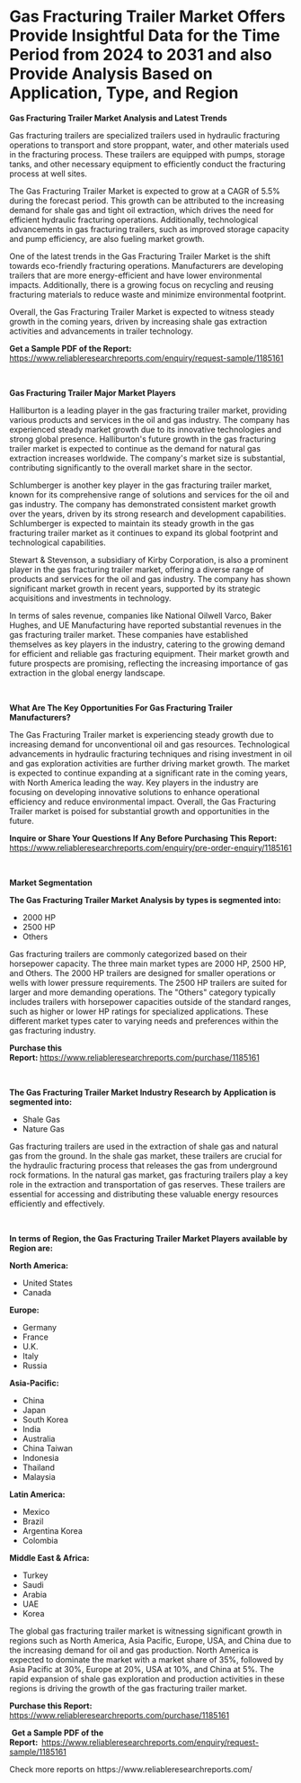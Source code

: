 <p><h1>Gas Fracturing Trailer Market Offers Provide Insightful Data for the Time Period from 2024 to 2031 and also Provide Analysis Based on Application, Type, and Region</h1></p><p><strong>Gas Fracturing Trailer Market Analysis and Latest Trends</strong></p>
<p><p>Gas fracturing trailers are specialized trailers used in hydraulic fracturing operations to transport and store proppant, water, and other materials used in the fracturing process. These trailers are equipped with pumps, storage tanks, and other necessary equipment to efficiently conduct the fracturing process at well sites.</p><p>The Gas Fracturing Trailer Market is expected to grow at a CAGR of 5.5% during the forecast period. This growth can be attributed to the increasing demand for shale gas and tight oil extraction, which drives the need for efficient hydraulic fracturing operations. Additionally, technological advancements in gas fracturing trailers, such as improved storage capacity and pump efficiency, are also fueling market growth.</p><p>One of the latest trends in the Gas Fracturing Trailer Market is the shift towards eco-friendly fracturing operations. Manufacturers are developing trailers that are more energy-efficient and have lower environmental impacts. Additionally, there is a growing focus on recycling and reusing fracturing materials to reduce waste and minimize environmental footprint.</p><p>Overall, the Gas Fracturing Trailer Market is expected to witness steady growth in the coming years, driven by increasing shale gas extraction activities and advancements in trailer technology.</p></p>
<p><strong>Get a Sample PDF of the Report:&nbsp;</strong> <a href="https://www.reliableresearchreports.com/enquiry/request-sample/1185161">https://www.reliableresearchreports.com/enquiry/request-sample/1185161</a></p>
<p>&nbsp;</p>
<p><strong>Gas Fracturing Trailer Major Market Players</strong></p>
<p><p>Halliburton is a leading player in the gas fracturing trailer market, providing various products and services in the oil and gas industry. The company has experienced steady market growth due to its innovative technologies and strong global presence. Halliburton's future growth in the gas fracturing trailer market is expected to continue as the demand for natural gas extraction increases worldwide. The company's market size is substantial, contributing significantly to the overall market share in the sector.</p><p>Schlumberger is another key player in the gas fracturing trailer market, known for its comprehensive range of solutions and services for the oil and gas industry. The company has demonstrated consistent market growth over the years, driven by its strong research and development capabilities. Schlumberger is expected to maintain its steady growth in the gas fracturing trailer market as it continues to expand its global footprint and technological capabilities.</p><p>Stewart & Stevenson, a subsidiary of Kirby Corporation, is also a prominent player in the gas fracturing trailer market, offering a diverse range of products and services for the oil and gas industry. The company has shown significant market growth in recent years, supported by its strategic acquisitions and investments in technology.</p><p>In terms of sales revenue, companies like National Oilwell Varco, Baker Hughes, and UE Manufacturing have reported substantial revenues in the gas fracturing trailer market. These companies have established themselves as key players in the industry, catering to the growing demand for efficient and reliable gas fracturing equipment. Their market growth and future prospects are promising, reflecting the increasing importance of gas extraction in the global energy landscape.</p></p>
<p>&nbsp;</p>
<p><strong>What Are The Key Opportunities For Gas Fracturing Trailer Manufacturers?</strong></p>
<p><p>The Gas Fracturing Trailer market is experiencing steady growth due to increasing demand for unconventional oil and gas resources. Technological advancements in hydraulic fracturing techniques and rising investment in oil and gas exploration activities are further driving market growth. The market is expected to continue expanding at a significant rate in the coming years, with North America leading the way. Key players in the industry are focusing on developing innovative solutions to enhance operational efficiency and reduce environmental impact. Overall, the Gas Fracturing Trailer market is poised for substantial growth and opportunities in the future.</p></p>
<p><strong>Inquire or Share Your Questions If Any Before Purchasing This Report:</strong> <a href="https://www.reliableresearchreports.com/enquiry/pre-order-enquiry/1185161">https://www.reliableresearchreports.com/enquiry/pre-order-enquiry/1185161</a></p>
<p>&nbsp;</p>
<p><strong>Market Segmentation</strong></p>
<p><strong>The Gas Fracturing Trailer Market Analysis by types is segmented into:</strong></p>
<p><ul><li>2000 HP</li><li>2500 HP</li><li>Others</li></ul></p>
<p><p>Gas fracturing trailers are commonly categorized based on their horsepower capacity. The three main market types are 2000 HP, 2500 HP, and Others. The 2000 HP trailers are designed for smaller operations or wells with lower pressure requirements. The 2500 HP trailers are suited for larger and more demanding operations. The "Others" category typically includes trailers with horsepower capacities outside of the standard ranges, such as higher or lower HP ratings for specialized applications. These different market types cater to varying needs and preferences within the gas fracturing industry.</p></p>
<p><strong>Purchase this Report:&nbsp;</strong><a href="https://www.reliableresearchreports.com/purchase/1185161">https://www.reliableresearchreports.com/purchase/1185161</a></p>
<p>&nbsp;</p>
<p><strong>The Gas Fracturing Trailer Market Industry Research by Application is segmented into:</strong></p>
<p><ul><li>Shale Gas</li><li>Nature Gas</li></ul></p>
<p><p>Gas fracturing trailers are used in the extraction of shale gas and natural gas from the ground. In the shale gas market, these trailers are crucial for the hydraulic fracturing process that releases the gas from underground rock formations. In the natural gas market, gas fracturing trailers play a key role in the extraction and transportation of gas reserves. These trailers are essential for accessing and distributing these valuable energy resources efficiently and effectively.</p></p>
<p>&nbsp;</p>
<p><strong>In terms of Region, the Gas Fracturing Trailer Market Players available by Region are:</strong></p>
<p>
    <p> <strong> North America: </strong>
        <ul>
            <li>United States</li>
            <li>Canada</li>
        </ul>
        </p> 
    <p> <strong> Europe: </strong>
        <ul>
            <li>Germany</li>
            <li>France</li>
            <li>U.K.</li>
            <li>Italy</li>
            <li>Russia</li>
        </ul>
        </p> 
    <p> <strong> Asia-Pacific: </strong>
        <ul>
            <li>China</li>
            <li>Japan</li>
            <li>South Korea</li>
            <li>India</li>
            <li>Australia</li>
            <li>China Taiwan</li>
            <li>Indonesia</li>
            <li>Thailand</li>
            <li>Malaysia</li>
        </ul>
        </p> 
    <p> <strong> Latin America: </strong>
        <ul>
            <li>Mexico</li>
            <li>Brazil</li>
            <li>Argentina Korea</li>
            <li>Colombia</li>
        </ul>
        </p> 
    <p> <strong> Middle East & Africa: </strong>
        <ul>
            <li>Turkey</li>
            <li>Saudi</li>
            <li>Arabia</li>
            <li>UAE</li>
            <li>Korea</li>
        </ul>
    </p>
    </p>
<p><p>The global gas fracturing trailer market is witnessing significant growth in regions such as North America, Asia Pacific, Europe, USA, and China due to the increasing demand for oil and gas production. North America is expected to dominate the market with a market share of 35%, followed by Asia Pacific at 30%, Europe at 20%, USA at 10%, and China at 5%. The rapid expansion of shale gas exploration and production activities in these regions is driving the growth of the gas fracturing trailer market.</p></p>
<p><strong>Purchase this Report: </strong><a href="https://www.reliableresearchreports.com/purchase/1185161">https://www.reliableresearchreports.com/purchase/1185161</a></p>
<p>&nbsp;<strong>Get a Sample PDF of the Report:&nbsp;&nbsp;</strong><a href="https://www.reliableresearchreports.com/enquiry/request-sample/1185161">https://www.reliableresearchreports.com/enquiry/request-sample/1185161</a></p>
<p><strong></strong></p>
<p>Check more reports on https://www.reliableresearchreports.com/</p>